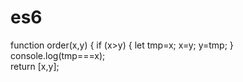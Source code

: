 # es6

function order(x,y) {
 if (x>y) {
    let tmp=x;
    x=y;
    y=tmp;
          }
 console.log(tmp===x);  
 return [x,y];
                    
